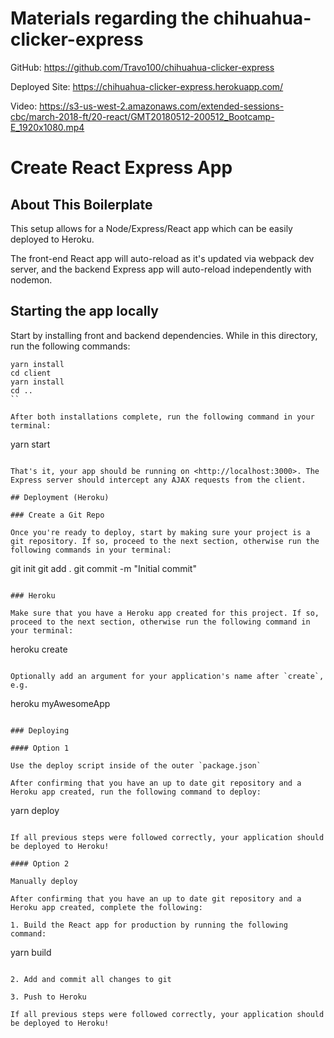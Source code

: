 # Materials regarding the chihuahua-clicker-express 

GitHub: https://github.com/Travo100/chihuahua-clicker-express

Deployed Site: https://chihuahua-clicker-express.herokuapp.com/

Video: https://s3-us-west-2.amazonaws.com/extended-sessions-cbc/march-2018-ft/20-react/GMT20180512-200512_Bootcamp-E_1920x1080.mp4

# Create React Express App

## About This Boilerplate

This setup allows for a Node/Express/React app which can be easily deployed to Heroku.

The front-end React app will auto-reload as it's updated via webpack dev server, and the backend Express app will auto-reload independently with nodemon.

## Starting the app locally

Start by installing front and backend dependencies. While in this directory, run the following commands:

```
yarn install
cd client
yarn install
cd ..
``

After both installations complete, run the following command in your terminal:

```
yarn start
```

That's it, your app should be running on <http://localhost:3000>. The Express server should intercept any AJAX requests from the client.

## Deployment (Heroku)

### Create a Git Repo

Once you're ready to deploy, start by making sure your project is a git repository. If so, proceed to the next section, otherwise run the following commands in your terminal:

```
git init
git add .
git commit -m "Initial commit"
```

### Heroku

Make sure that you have a Heroku app created for this project. If so, proceed to the next section, otherwise run the following command in your terminal:

```
heroku create
```

Optionally add an argument for your application's name after `create`, e.g.

```
heroku myAwesomeApp
```

### Deploying

#### Option 1

Use the deploy script inside of the outer `package.json`

After confirming that you have an up to date git repository and a Heroku app created, run the following command to deploy:

```
yarn deploy
```

If all previous steps were followed correctly, your application should be deployed to Heroku!

#### Option 2

Manually deploy 

After confirming that you have an up to date git repository and a Heroku app created, complete the following:

1. Build the React app for production by running the following command:

```
yarn build
```

2. Add and commit all changes to git

3. Push to Heroku

If all previous steps were followed correctly, your application should be deployed to Heroku!
